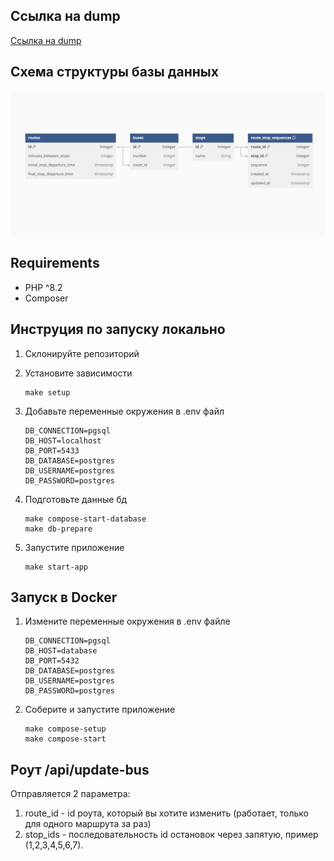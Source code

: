 ## Ссылка на dump
[Ссылка на dump](https://github.com/mom4uk/itglobaltest/blob/master/dumpfile.sql)

## Схема структуры базы данных
![Схема](https://github.com/mom4uk/itglobaltest/blob/master/other/Screenshot%202024-11-29%20at%2013.42.03.png)

## Requirements
* PHP ^8.2
* Composer

## Инструция по запуску локально
1. Склонируйте репозиторий

2. Установите зависимости
    ```
    make setup
    ```
3. Добавьте переменные окружения в .env файл
    ```
    DB_CONNECTION=pgsql
    DB_HOST=localhost
    DB_PORT=5433
    DB_DATABASE=postgres
    DB_USERNAME=postgres
    DB_PASSWORD=postgres
    ```
4. Подготовьте данные бд
    ```
    make compose-start-database
    make db-prepare
    ```
5. Запустите приложение
    ```
    make start-app
    ```


## Запуск в Docker

1. Измените переменные окружения в .env файле
    ```
    DB_CONNECTION=pgsql
    DB_HOST=database
    DB_PORT=5432
    DB_DATABASE=postgres
    DB_USERNAME=postgres
    DB_PASSWORD=postgres
    ```
2. Соберите и запустите приложение

    ```
    make compose-setup
    make compose-start
    ```

## Роут /api/update-bus
Отправляется 2 параметра:
1. route_id - id роута, который вы хотите изменить (работает, только для одного маршрута за раз)
2. stop_ids - последовательность id остановок через запятую, пример (1,2,3,4,5,6,7). 